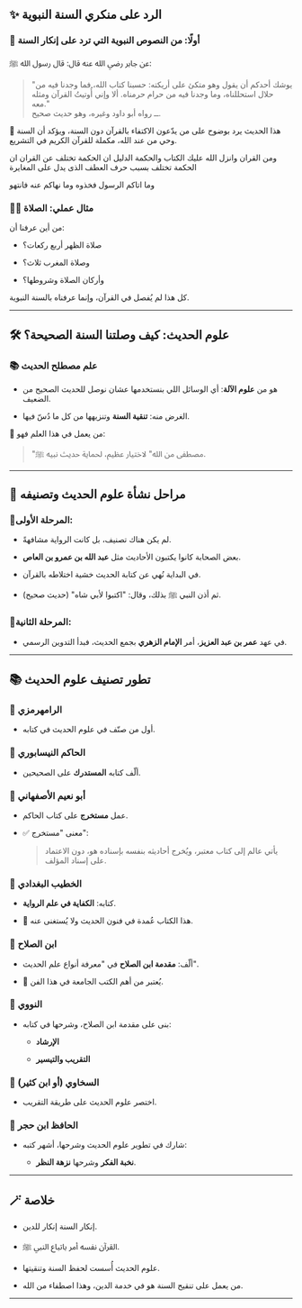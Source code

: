 ## ✨ الرد على منكري السنة النبوية

### 🕌 أولًا: من النصوص النبوية التي ترد على إنكار السنة

عن جابر رضي الله عنه قال: قال رسول الله ﷺ:

> "يوشك أحدكم أن يقول وهو متكئ على أريكته: حسبنا كتاب الله، فما وجدنا فيه من حلال استحللناه، وما وجدنا فيه من حرام حرمناه. ألا وإني أُوتيتُ القرآن ومثله معه."  
> ــ رواه أبو داود وغيره، وهو حديث صحيح.

🔹 هذا الحديث يرد بوضوح على من يدّعون الاكتفاء بالقرآن دون السنة، ويؤكد أن السنة وحي من عند الله، مكملة للقرآن الكريم في التشريع.

ومن القران 
وانزل الله عليك الكتاب والحكمة 
الدليل ان الحكمة تختلف عن القران 
ان الحكمة تختلف بسبب حرف العطف الذى يدل على المغايرة 

وما اتاكم الرسول فخذوه وما نهاكم عنه فانتهو 


### 🧎‍♂️ مثال عملي: الصلاة

من أين عرفنا أن:

- صلاة الظهر أربع ركعات؟
    
- وصلاة المغرب ثلاث؟
    
- وأركان الصلاة وشروطها؟
    

كل هذا لم يُفصل في القرآن، وإنما عرفناه بالسنة النبوية.

---

## 🛠️ علوم الحديث: كيف وصلتنا السنة الصحيحة؟

### 📚 علم مصطلح الحديث

- هو من **علوم الآلة**: أي الوسائل اللي بنستخدمها عشان نوصل للحديث الصحيح من الضعيف.
    
- الغرض منه: **تنقية السنة** وتنزيهها من كل ما دُسّ فيها.
    

👤 من يعمل في هذا العلم فهو:

> "مصطفى من الله" لاختيار عظيم، لحماية حديث نبيه ﷺ.

---

## 🧱 مراحل نشأة علوم الحديث وتصنيفه

### 📍المرحلة الأولى:

- لم يكن هناك تصنيف، بل كانت الرواية مشافهةً.
    
- بعض الصحابة كانوا يكتبون الأحاديث مثل **عبد الله بن عمرو بن العاص**.
    
- في البداية نُهي عن كتابة الحديث خشية اختلاطه بالقرآن.
    
- ثم أذن النبي ﷺ بذلك، وقال: "اكتبوا لأبي شاه" (حديث صحيح).
    

### 📍المرحلة الثانية:

- في عهد **عمر بن عبد العزيز**، أمر **الإمام الزهري** بجمع الحديث، فبدأ التدوين الرسمي.
    

---

## 📚 تطور تصنيف علوم الحديث

### 🔹 الرامهرمزي

- أول من صنّف في علوم الحديث في كتابه.
    

### 🔹 الحاكم النيسابوري

- ألّف كتابه **المستدرك** على الصحيحين.
    

### 🔹 أبو نعيم الأصفهاني

- عمل **مستخرج** على كتاب الحاكم.
    
- ✅ معنى "مستخرج":
    
    > يأتي عالم إلى كتاب معتبر، ويُخرج أحاديثه بنفسه بإسناده هو، دون الاعتماد على إسناد المؤلف.
    

### 🔹 الخطيب البغدادي

- كتابه: **الكفاية في علم الرواية**.
    
- 📘 هذا الكتاب عُمدة في فنون الحديث ولا يُستغنى عنه.
    

### 🔹 ابن الصلاح

- ألّف: **مقدمة ابن الصلاح** في "معرفة أنواع علم الحديث".
    
- 📌 يُعتبر من أهم الكتب الجامعة في هذا الفن.
    

### 🔹 النووي

- بنى على مقدمة ابن الصلاح، وشرحها في كتابه:
    
    - **الإرشاد**
        
    - **التقريب والتيسير**
        

### 🔹 السخاوي (أو ابن كثير)

- اختصر علوم الحديث على طريقة التقريب.
    

### 🔹 الحافظ ابن حجر

- شارك في تطوير علوم الحديث وشرحها، أشهر كتبه:
    
    - **نخبة الفكر** وشرحها **نزهة النظر**.
        

---

## 🪄 خلاصة

- إنكار السنة إنكار للدين.
    
- القرآن نفسه أمر باتباع النبي ﷺ.
    
- علوم الحديث أُسست لحفظ السنة وتنقيتها.
    
- من يعمل على تنقيح السنة هو في خدمة الدين، وهذا اصطفاء من الله.
    

---